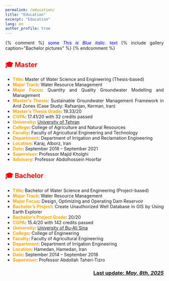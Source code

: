 ```yaml
---
permalink: /education/
title: "Education"
excerpt: "Education"
lang: en
author_profile: true
---
```

<style>body {text-align: justify}</style>

{% comment %}
<span style="color:blue">some *This is Blue italic.* text</span>
{% include gallery caption="Bachelor pictures" %}
{% endcomment %}

## <span style="color:red">🎓 Master</span>
* **<span style="color:orange">Title</span>**: Master of Water Science and Engineering (Thesis-based)
* **<span style="color:orange">Major Track</span>**: Water Resource Management
* **<span style="color:orange">Major Focus</span>**: Quantity and Quality Groundwater Modelling and Management
* **<span style="color:orange">Master’s Thesis</span>**: Sustainable Groundwater Management Framework in Arid Zones (Case Study: Rafsanjan, Kerman, Iran)
* **<span style="color:orange">Master’s Thesis Grade</span>**: 19.33/20
* **<span style="color:orange">CGPA</span>**: 17.41/20 with 32 credits passed
* **<span style="color:orange">University</span>**: [University of Tehran](https://www.shanghairanking.com/institution/university-of-tehran)
* **<span style="color:orange">College</span>**: College of Agriculture and Natural Resources
* **<span style="color:orange">Faculty</span>**: Faculty of Agricultural Engineering and Technology
* **<span style="color:orange">Department</span>**: Department of Irrigation and Reclamation Engineering
* **<span style="color:orange">Location</span>**: Karaj, Alborz, Iran
* **<span style="color:orange">Date</span>**: September 2018 – September 2021
* **<span style="color:orange">Supervisor</span>**: Professor Majid Kholghi
* **<span style="color:orange">Advisory</span>**: Professor Abdolhossein Hoorfar

## <span style="color:red">🎓 Bachelor</span>
* **<span style="color:orange">Title</span>**: Bachelor of Water Science and Engineering (Project-based)
* **<span style="color:orange">Major Track</span>**: Water Resource Management
* **<span style="color:orange">Major Focus</span>**: Design, Optimizing and Operating Dam Reservoir
* **<span style="color:orange">Bachelor’s Project</span>**: Create Unauthorized Well Database in GIS by Using Earth Explorer  
* **<span style="color:orange">Bachelor’s Project Grade</span>**: 20/20
* **<span style="color:orange">CGPA</span>**: 15.4/20 with 142 credits passed
* **<span style="color:orange">University</span>**: [University of Bu-Ali Sina](https://www.shanghairanking.com/institution/university-of-tehran)
* **<span style="color:orange">College</span>**: College of Engineering
* **<span style="color:orange">Faculty</span>**: Faculty of Agricultural Engineering
* **<span style="color:orange">Department</span>**: Department of Irrigation Engineering
* **<span style="color:orange">Location</span>**: Hamedan, Hamedan, Iran
* **<span style="color:orange">Date</span>**: September 2014 – September 2018
* **<span style="color:orange">Supervisor</span>**: Professor Abdollah Taheri-Tizro


<p align="right">
  <h3 align="right">
    <b><u> Last update: <i>May, 8th, 2025 </i></u></b>
  </h3>
</p>